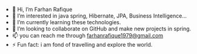 - 👋 Hi, I’m Farhan Rafique
- 👀 I’m interested in java spring, Hibernate, JPA, Business Intelligence...
- 🌱 I’m currently learning these technologies.
- 💞️ I’m looking to collaborate on GitHub and make new projects in spring.
- 📫 you can reach me through farhanrafique1979@gmail.com
- ⚡ Fun fact: i am fond of travelling and explore the world. 

<!---
farhanrafiqwue/farhanrafiqwue is a ✨ special ✨ repository because its `README.md` (this file) appears on your GitHub profile.
You can click the Preview link to take a look at your changes.
--->
